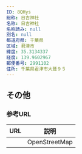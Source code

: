```yaml
---
ID: 8QHys
総称: 日吉神社
名称: 日吉神社
名称読み: null
別名: null
都道府県: 千葉県
区域: 君津市
緯度: 35.3134337
経度: 139.9602967
郵便番号: 2991102
住所: 千葉県君津市大鷲９５
---
```


## その他

### 参考URL

| URL | 説明          |
| --- | ------------- |
|     | OpenStreetMap |
